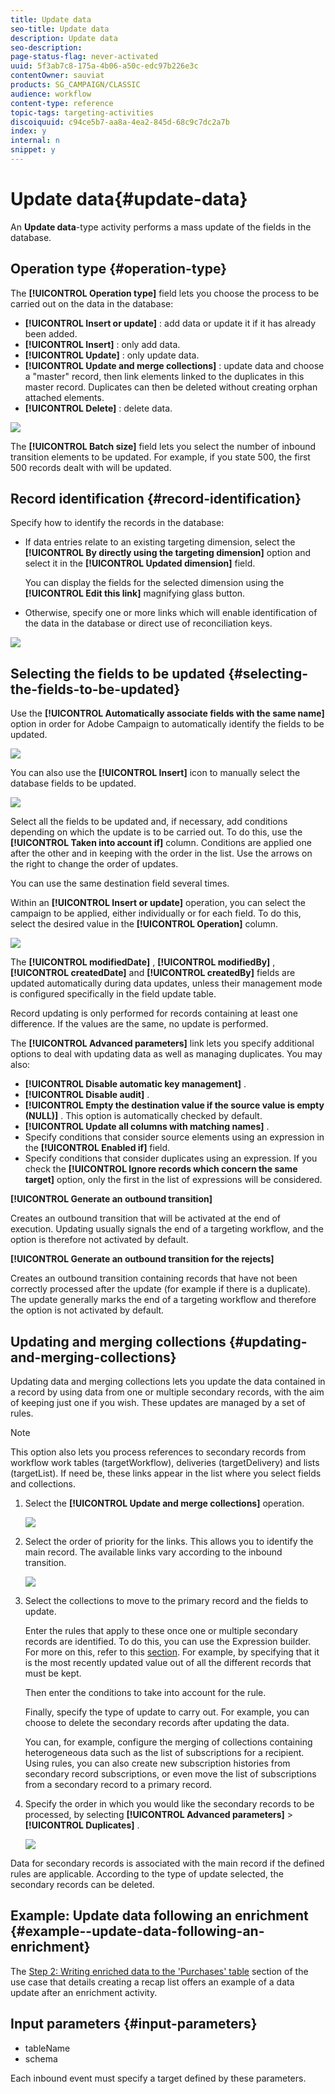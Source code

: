 ```yaml
---
title: Update data
seo-title: Update data
description: Update data
seo-description: 
page-status-flag: never-activated
uuid: 5f3ab7c8-175a-4b06-a50c-edc97b226e3c
contentOwner: sauviat
products: SG_CAMPAIGN/CLASSIC
audience: workflow
content-type: reference
topic-tags: targeting-activities
discoiquuid: c94ce5b7-aa8a-4ea2-845d-68c9c7dc2a7b
index: y
internal: n
snippet: y
---
```


# Update data{#update-data}

An **Update data**-type activity performs a mass update of the fields in the database.

## Operation type {#operation-type}

The **[!UICONTROL Operation type]** field lets you choose the process to be carried out on the data in the database:

* **[!UICONTROL Insert or update]** : add data or update it if it has already been added.
* **[!UICONTROL Insert]** : only add data.
* **[!UICONTROL Update]** : only update data.
* **[!UICONTROL Update and merge collections]** : update data and choose a "master" record, then link elements linked to the duplicates in this master record. Duplicates can then be deleted without creating orphan attached elements.
* **[!UICONTROL Delete]** : delete data.

![](assets/s_advuser_update_data_1.png)

The **[!UICONTROL Batch size]** field lets you select the number of inbound transition elements to be updated. For example, if you state 500, the first 500 records dealt with will be updated.

## Record identification {#record-identification}

Specify how to identify the records in the database:

* If data entries relate to an existing targeting dimension, select the **[!UICONTROL By directly using the targeting dimension]** option and select it in the **[!UICONTROL Updated dimension]** field.

  You can display the fields for the selected dimension using the **[!UICONTROL Edit this link]** magnifying glass button.

* Otherwise, specify one or more links which will enable identification of the data in the database or direct use of reconciliation keys.

![](assets/s_advuser_update_data_2.png)

## Selecting the fields to be updated {#selecting-the-fields-to-be-updated}

Use the **[!UICONTROL Automatically associate fields with the same name]** option in order for Adobe Campaign to automatically identify the fields to be updated.

![](assets/s_advuser_update_data_3b.png)

You can also use the **[!UICONTROL Insert]** icon to manually select the database fields to be updated.

![](assets/s_advuser_update_data_3.png)

Select all the fields to be updated and, if necessary, add conditions depending on which the update is to be carried out. To do this, use the **[!UICONTROL Taken into account if]** column. Conditions are applied one after the other and in keeping with the order in the list. Use the arrows on the right to change the order of updates.

You can use the same destination field several times.

Within an **[!UICONTROL Insert or update]** operation, you can select the campaign to be applied, either individually or for each field. To do this, select the desired value in the **[!UICONTROL Operation]** column.

![](assets/s_advuser_update_data_5.png)

The **[!UICONTROL modifiedDate]** , **[!UICONTROL modifiedBy]** , **[!UICONTROL createdDate]** and **[!UICONTROL createdBy]** fields are updated automatically during data updates, unless their management mode is configured specifically in the field update table.

Record updating is only performed for records containing at least one difference. If the values are the same, no update is performed.

The **[!UICONTROL Advanced parameters]** link lets you specify additional options to deal with updating data as well as managing duplicates. You may also:

* **[!UICONTROL Disable automatic key management]** .
* **[!UICONTROL Disable audit]** .
* **[!UICONTROL Empty the destination value if the source value is empty (NULL)]** . This option is automatically checked by default.
* **[!UICONTROL Update all columns with matching names]** .
* Specify conditions that consider source elements using an expression in the **[!UICONTROL Enabled if]** field.
* Specify conditions that consider duplicates using an expression. If you check the **[!UICONTROL Ignore records which concern the same target]** option, only the first in the list of expressions will be considered.

**[!UICONTROL Generate an outbound transition]**

Creates an outbound transition that will be activated at the end of execution. Updating usually signals the end of a targeting workflow, and the option is therefore not activated by default.

**[!UICONTROL Generate an outbound transition for the rejects]**

Creates an outbound transition containing records that have not been correctly processed after the update (for example if there is a duplicate). The update generally marks the end of a targeting workflow and therefore the option is not activated by default.

## Updating and merging collections {#updating-and-merging-collections}

Updating data and merging collections lets you update the data contained in a record by using data from one or multiple secondary records, with the aim of keeping just one if you wish. These updates are managed by a set of rules.

>[!NOTE]
>
>This option also lets you process references to secondary records from workflow work tables (targetWorkflow), deliveries (targetDelivery) and lists (targetList). If need be, these links appear in the list where you select fields and collections.

1. Select the **[!UICONTROL Update and merge collections]** operation.

   ![](assets/update_and_merge_collections1.png)

1. Select the order of priority for the links. This allows you to identify the main record. The available links vary according to the inbound transition.

   ![](assets/update_and_merge_collections2.png)

1. Select the collections to move to the primary record and the fields to update.

   Enter the rules that apply to these once one or multiple secondary records are identified. To do this, you can use the Expression builder. For more on this, refer to this [section](https://helpx.adobe.com/campaign/classic/platform/using/defining-filter-conditions.html#building-expressions). For example, by specifying that it is the most recently updated value out of all the different records that must be kept.

   Then enter the conditions to take into account for the rule.

   Finally, specify the type of update to carry out. For example, you can choose to delete the secondary records after updating the data.

   You can, for example, configure the merging of collections containing heterogeneous data such as the list of subscriptions for a recipient. Using rules, you can also create new subscription histories from secondary record subscriptions, or even move the list of subscriptions from a secondary record to a primary record.

1. Specify the order in which you would like the secondary records to be processed, by selecting **[!UICONTROL Advanced parameters]** > **[!UICONTROL Duplicates]** .

   ![](assets/update_and_merge_collections3.png)

Data for secondary records is associated with the main record if the defined rules are applicable. According to the type of update selected, the secondary records can be deleted.

## Example: Update data following an enrichment {#example--update-data-following-an-enrichment}

The [Step 2: Writing enriched data to the 'Purchases' table](https://helpx.adobe.com/campaign/standard/workflow/using/creating-a-summary-list.html#step-2--writing-enriched-data-to-the--purchases--table) section of the use case that details creating a recap list offers an example of a data update after an enrichment activity.

## Input parameters {#input-parameters}

* tableName
* schema

Each inbound event must specify a target defined by these parameters.
